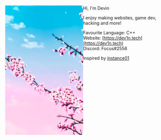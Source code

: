 <p float="left">
  <img src='https://github.com/Focusucof/Focusucof/blob/master/pic.png' width='250' align="left">
  <p float="left">
  Hi, I'm Devin

  I enjoy making websites, game dev, hacking and more!

  Favourite Language: C++<br>
  Website: [https://dev1n.tech](https://dev1n.tech)<br>
  Discord: Focus#2556<br>

  Inspired by [instance01](https://github.com/instance01/instance01)
  </p>
</p>
